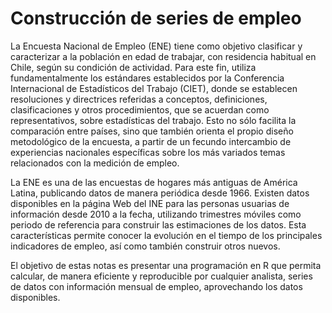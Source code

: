 # Construcción de series de empleo

La Encuesta Nacional de Empleo (ENE) tiene como objetivo clasificar y caracterizar a la población en edad de trabajar, con residencia habitual en Chile, según su condición de actividad. Para este fin, utiliza fundamentalmente los estándares establecidos por la Conferencia Internacional de Estadísticos del Trabajo (CIET),  donde se establecen resoluciones y directrices referidas a conceptos, definiciones, clasificaciones y otros procedimientos, que se acuerdan como representativos, sobre estadísticas del trabajo. Esto no sólo facilita la comparación entre países, sino que también orienta el propio diseño metodológico de la encuesta, a partir de un fecundo intercambio de experiencias nacionales específicas sobre los más variados temas relacionados con la medición de empleo.

La ENE es una de las encuestas de hogares más antiguas de América Latina, publicando datos de manera periódica desde 1966. Existen datos disponibles en la página Web del INE para las personas usuarias de información desde 2010 a la fecha, utilizando trimestres móviles como periodo de referencia para construir las estimaciones de los datos. Esta características permite conocer la evolución en el tiempo de los principales indicadores de empleo, así como también construir otros nuevos.

El objetivo de estas notas es presentar una programación en R que permita calcular, de manera eficiente y reproducible por cualquier analista, series de datos con información mensual de empleo, aprovechando los datos disponibles. 
